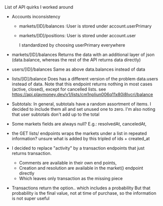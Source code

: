 List of API quirks I worked around

* Accounts inconsistency

  * markets/[ID]/balances :User is stored under account.userPrimary
  * markets/[ID]/positions: User is stored under account.user

    I standardized by choosing userPrimary everywhere
* markets/[ID]/balances
  Returns the data with an additional layer of json
  (data.balance, whereas the rest of the API returns data directly)

* users/[ID]/balances
  Same as above
  data.balances instead of data

* lists/[ID]/balance
  Does has a different version of the problem
  data.users instead of data.
  Note that this endpoint returns nothing in most cases (active, closed), except for cancelled lists.
  see https://api.playmoney.dev/v1/lists/cm1npliun006q11x80i8lvcri/balance

* Subtotals:
  In general, subtotals have a random assortment of items. I decided to include them all
  and set unused one to zero.
  I'm also noting that user subtotals don't add up to the total

* Some markets fields are always null?
  E.g.: resolvedAt, canceledAt,

* the GET lists/ endpoints wraps the markets under a list in repeated information?
  unsure what is added by this tripled of ids + created_at

* I decided to replace "activity" by a transaction endpoints that just returns transaction.
  * Comments are available in their own end points,
  * Creation and resolution are available in the market() endpoint directly
  * Which leaves only transaction as the missing piece
  
* Transactions return the option.. which includes a probability
  But that probability is the final value, not at time of purchase, so the information is not super useful